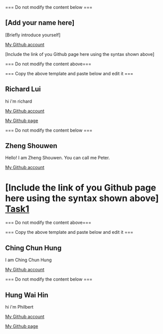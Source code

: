 === Do not modify the content below ===

## [Add your name here]
[Briefly introduce yourself]

[My Github account](http://www.github.com/put-your-github-username-here/)

[Include the link of you Github page here using the syntax shown above]

=== Do not modify the content above===

=== Copy the above template and paste below and edit it ===

## Richard Lui
hi i'm richard

[My Github account](http://www.github.com/cswclui)

[My Github page](https://cswclui.github.io/my_github_page/)



=== Do not modify the content below ===

## Zheng Shouwen
Hello! I am Zheng Shouwen. You can call me Peter.

[My Github account](http://www.github.com/freeeast/)

[Include the link of you Github page here using the syntax shown above]
[Task1 ](https://github.com/freeeast/COMP_3122_ex1.git)
=======


=== Do not modify the content above===

=== Copy the above template and paste below and edit it ===



## Ching Chun Hung
I am Ching Chun Hung

[My Github account](https://github.com/SouirTommer)

=== Do not modify the content below ===


## Hung Wai Hin
hi i'm Philbert

[My Github account](http://www.github.com/philberthung)

[My Github page](https://philberthung.github.io/lab.md/)

